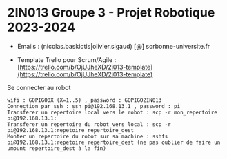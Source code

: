 # 2IN013 Groupe 3 - Projet Robotique 2023-2024

* Emails : (nicolas.baskiotis|olivier.sigaud) [@] sorbonne-universite.fr
    
* Template Trello pour Scrum/Agile : [https://trello.com/b/OjUJheXD/2i013-template](https://trello.com/b/OjUJheXD/2i013-template)

Se connecter au robot

    wifi : GOPIGO0X (X=1..5) , password : GOPIGO2IN013
    Connection par ssh : ssh pi@192.168.13.1 , password : pi
    Transferer un repertoire local vers le robot : scp -r mon_repertoire pi@192.168.13.1:
    Transferer un repertoire du robot vers local : scp -r pi@192.168.13.1:repetoire repertoire_dest
    Monter un repertoire du robot sur sa machine : sshfs pi@192.168.13.1:repetoire repertoire_dest (ne pas oublier de faire un umount repertoire_dest à la fin)
